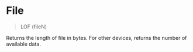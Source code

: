 # File

> LOF (fileN)

Returns the length of file in bytes. For other devices, returns the number of available data.

